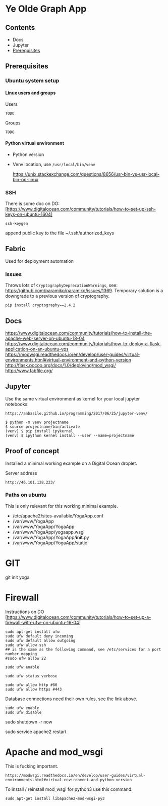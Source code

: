 # Ye Olde Graph App

## Contents

 - Docs
 - Jupyter
- [Prerequisites](#yoga-prereq)

<a id="yoga-prereq"></a>

## Prerequisites

### Ubuntu system setup

#### Linux users and groups

Users

    TODO

Groups

    TODO


#### Python virtual environment

- Python version
- Venv location, use `/usr/local/bin/venv`

    https://unix.stackexchange.com/questions/8656/usr-bin-vs-usr-local-bin-on-linux


### SSH

There is some doc on DO: [https://www.digitalocean.com/community/tutorials/how-to-set-up-ssh-keys-on-ubuntu-1604]

    ssh-keygen

append public key to the file ~/.ssh/authorized_keys


## Fabric

Used for deployment automation

### Issues

Throws lots of `CryptographyDeprecationWarnings`, see: https://github.com/paramiko/paramiko/issues/1369. Temporary solution is a downgrade to a previous version of cryptography.

    pip install cryptography==2.4.2




## Docs

https://www.digitalocean.com/community/tutorials/how-to-install-the-apache-web-server-on-ubuntu-18-04
https://www.digitalocean.com/community/tutorials/how-to-deploy-a-flask-application-on-an-ubuntu-vps
https://modwsgi.readthedocs.io/en/develop/user-guides/virtual-environments.html#virtual-environment-and-python-version
http://flask.pocoo.org/docs/1.0/deploying/mod_wsgi/
http://www.fabfile.org/


## Jupyter

Use the same virtual environment as kernel for your local jupyter notebooks:

    https://anbasile.github.io/programming/2017/06/25/jupyter-venv/

    $ python -m venv projectname
    $ source projectname/bin/activate
    (venv) $ pip install ipykernel
    (venv) $ ipython kernel install --user --name=projectname


## Proof of concept

Installed a minimal working example on a Digital Ocean droplet.

Server address

    http://46.101.128.223/


### Paths on ubuntu

This is only relevant for this working minimal example.

 - /etc/apache2/sites-available/YogaApp.conf
 - /var/www/YogaApp
 - /var/www/YogaApp/YogaApp
 - /var/www/YogaApp/yogaapp.wsgi
 - /var/www/YogaApp/YogaApp/__init__.py
 - /var/www/YogaApp/YogaApp/static


# GIT

git init yoga


# Firewall

Instructions on DO [https://www.digitalocean.com/community/tutorials/how-to-set-up-a-firewall-with-ufw-on-ubuntu-16-04]

    sudo apt-get install ufw
    sudo ufw default deny incoming
    sudo ufw default allow outgoing
    sudo ufw allow ssh
    ## is the same as the following command, see /etc/services for a port number mapping
    #sudo ufw allow 22

    sudo ufw enable

    sudo ufw status verbose

    sudo ufw allow http #80
    sudo ufw allow https #443

Database connections need their own rules, see the link above.

    sudo ufw enable
    sudo ufw disable



sudo shutdown -r now

sudo service apache2 restart




# Apache and mod_wsgi

This is fucking important.

    https://modwsgi.readthedocs.io/en/develop/user-guides/virtual-environments.html#virtual-environment-and-python-version

To install / reinstall mod_wsgi for python3 use this command:

    sudo apt-get install libapache2-mod-wsgi-py3
